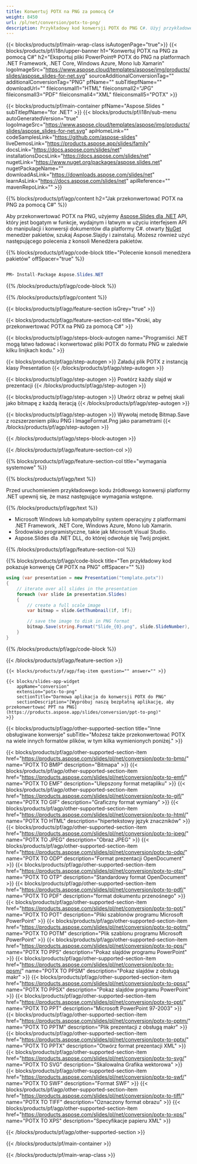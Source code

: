 ```yaml
---
title: Konwertuj POTX na PNG za pomocą C#
weight: 8450
url: /pl/net/conversion/potx-to-png/ 
description: Przykładowy kod konwersji POTX do PNG C#. Użyj przykładowego kodu API dla plików wsadowych POTX do konwersji PNG w VB.NET, Asp.NET lub dowolnej aplikacji opartej na .NET.
---
```


{{< blocks/products/pf/main-wrap-class isAutogenPage="true">}}
{{< blocks/products/pf/i18n/upper-banner h1="Konwertuj POTX na PNG za pomocą C#" h2="Eksportuj pliki PowerPoint® POTX do PNG na platformach .NET Framework, .NET Core, Windows Azure, Mono lub Xamarin" logoImageSrc="https://www.aspose.cloud/templates/aspose/img/products/slides/aspose_slides-for-net.svg" sourceAdditionalConversionTag="" additionalConversionTag="PNG" pfName="" subTitlepfName="" downloadUrl="" fileiconsmall1="HTML" fileiconsmall2="JPG" fileiconsmall3="PDF" fileiconsmall4="XML" fileiconsmall5="POTX" >}}

{{< blocks/products/pf/main-container pfName="Aspose.Slides " subTitlepfName="for .NET" >}}
{{< blocks/products/pf/i18n/sub-menu autoGeneratedVersion="true" logoImageSrc="https://www.aspose.cloud/templates/aspose/img/products/slides/aspose_slides-for-net.svg" apiHomeLink="" codeSamplesLink="https://github.com/aspose-slides" liveDemosLink="https://products.aspose.app/slides/family" docsLink="https://docs.aspose.com/slides/net" installationsDocsLink="https://docs.aspose.com/slides/net" nugetLink="https://www.nuget.org/packages/aspose.slides.net" nugetPackageName="" downloadAsLink="https://downloads.aspose.com/slides/net" learnAsLink="https://docs.aspose.com/slides/net" apiReference="" mavenRepoLink="" >}}

{{% blocks/products/pf/agp/content h2="Jak przekonwertować POTX na PNG za pomocą C#" %}}

 Aby przekonwertować POTX na PNG, użyjemy
 [Aspose.Slides dla .NET](https://products.aspose.com/slides/pl/net)
 API, który jest bogatym w funkcje, wydajnym i łatwym w użyciu interfejsem API do manipulacji i konwersji dokumentów dla platformy C#. otwarty
 [NuGet](https://www.nuget.org/packages/aspose.slides.net)
 menedżer pakietów, szukaj
 Aspose.Slajdy
 i zainstaluj. Możesz również użyć następującego polecenia z konsoli Menedżera pakietów.

{{% blocks/products/pf/agp/code-block title="Polecenie konsoli menedżera pakietów" offSpacer="true" %}}

```cs

PM> Install-Package Aspose.Slides.NET

```

{{% /blocks/products/pf/agp/code-block %}}

{{% /blocks/products/pf/agp/content %}}

{{< blocks/products/pf/agp/feature-section isGrey="true" >}}


{{< blocks/products/pf/agp/feature-section-col title="Kroki, aby przekonwertować POTX na PNG za pomocą C#" >}}

{{< blocks/products/pf/agp/steps-block-autogen name="Programiści .NET mogą łatwo ładować i konwertować pliki POTX do formatu PNG w zaledwie kilku linijkach kodu." >}}

{{< blocks/products/pf/agp/step-autogen >}}
Załaduj plik POTX z instancją klasy Presentation
{{< /blocks/products/pf/agp/step-autogen >}}

{{< blocks/products/pf/agp/step-autogen >}}
Powtórz każdy slajd w prezentacji
{{< /blocks/products/pf/agp/step-autogen >}}

{{< blocks/products/pf/agp/step-autogen >}}
Utwórz obraz w pełnej skali jako bitmapę z każdą iteracją
{{< /blocks/products/pf/agp/step-autogen >}}

{{< blocks/products/pf/agp/step-autogen >}}
Wywołaj metodę Bitmap.Save z rozszerzeniem pliku PNG i ImageFormat.Png jako parametrami
{{< /blocks/products/pf/agp/step-autogen >}}

{{< /blocks/products/pf/agp/steps-block-autogen >}}

{{< /blocks/products/pf/agp/feature-section-col >}}

{{% blocks/products/pf/agp/feature-section-col title="wymagania systemowe" %}}

{{% blocks/products/pf/agp/text %}}

 Przed uruchomieniem przykładowego kodu źródłowego konwersji platformy .NET upewnij się, że masz następujące wymagania wstępne.

{{% /blocks/products/pf/agp/text %}}

- Microsoft Windows lub kompatybilny system operacyjny z platformami .NET Framework, .NET Core, Windows Azure, Mono lub Xamarin.
- Środowisko programistyczne, takie jak Microsoft Visual Studio.
- Aspose.Slides dla .NET DLL, do której odwołuje się Twój projekt.

{{% /blocks/products/pf/agp/feature-section-col %}}

{{% blocks/products/pf/agp/code-block title="Ten przykładowy kod pokazuje konwersję C# POTX na PNG" offSpacer="" %}}

```cs
using (var presentation = new Presentation("template.potx"))
{
    // iterate over all slides in the presentation
    foreach (var slide in presentation.Slides)
    {
        // create a full scale image
        var bitmap = slide.GetThumbnail(1f, 1f);

        // save the image to disk in PNG format
        bitmap.Save(string.Format("Slide_{0}.png", slide.SlideNumber), System.Drawing.Imaging.ImageFormat.Png);
    }
} 

```

{{% /blocks/products/pf/agp/code-block %}}

{{< /blocks/products/pf/agp/feature-section >}}

    {{< blocks/products/pf/agp/faq-item question="" answer="" >}}
 

<!-- aboutfile Starts -->

<!-- aboutfile Ends -->

    {{< blocks/slides-app-widget 
        appName="conversion"
        extension="potx-to-png"
        sectionTitle="Darmowa aplikacja do konwersji POTX do PNG" 
        sectionDescription="[Wypróbuj naszą bezpłatną aplikację, aby przekonwertować PPT na PNG](https://products.aspose.app/slides/conversion/ppt-to-png)" 
    >}}
    
{{< blocks/products/pf/agp/other-supported-section title="Inne obsługiwane konwersje" subTitle="Możesz także przekonwertować POTX na wiele innych formatów plików, w tym kilka wymienionych poniżej." >}}

{{< blocks/products/pf/agp/other-supported-section-item href="https://products.aspose.com/slides/pl/net/conversion/potx-to-bmp/" name="POTX TO BMP" description="Bitmapa" >}}
{{< blocks/products/pf/agp/other-supported-section-item href="https://products.aspose.com/slides/pl/net/conversion/potx-to-emf/" name="POTX TO EMF" description="Ulepszony format metapliku" >}}
{{< blocks/products/pf/agp/other-supported-section-item href="https://products.aspose.com/slides/pl/net/conversion/potx-to-gif/" name="POTX TO GIF" description="Graficzny format wymiany" >}}
{{< blocks/products/pf/agp/other-supported-section-item href="https://products.aspose.com/slides/pl/net/conversion/potx-to-html/" name="POTX TO HTML" description="hipertekstowy język znaczników" >}}
{{< blocks/products/pf/agp/other-supported-section-item href="https://products.aspose.com/slides/pl/net/conversion/potx-to-jpeg/" name="POTX TO JPEG" description="Obraz JPEG" >}}
{{< blocks/products/pf/agp/other-supported-section-item href="https://products.aspose.com/slides/pl/net/conversion/potx-to-odp/" name="POTX TO ODP" description="Format prezentacji OpenDocument" >}}
{{< blocks/products/pf/agp/other-supported-section-item href="https://products.aspose.com/slides/pl/net/conversion/potx-to-otp/" name="POTX TO OTP" description="Standardowy format OpenDocument" >}}
{{< blocks/products/pf/agp/other-supported-section-item href="https://products.aspose.com/slides/pl/net/conversion/potx-to-pdf/" name="POTX TO PDF" description="format dokumentu przenośnego" >}}
{{< blocks/products/pf/agp/other-supported-section-item href="https://products.aspose.com/slides/pl/net/conversion/potx-to-pot/" name="POTX TO POT" description="Pliki szablonów programu Microsoft PowerPoint" >}}
{{< blocks/products/pf/agp/other-supported-section-item href="https://products.aspose.com/slides/pl/net/conversion/potx-to-potm/" name="POTX TO POTM" description="Plik szablonu programu Microsoft PowerPoint" >}}
{{< blocks/products/pf/agp/other-supported-section-item href="https://products.aspose.com/slides/pl/net/conversion/potx-to-pps/" name="POTX TO PPS" description="Pokaz slajdów programu PowerPoint" >}}
{{< blocks/products/pf/agp/other-supported-section-item href="https://products.aspose.com/slides/pl/net/conversion/potx-to-ppsm/" name="POTX TO PPSM" description="Pokaz slajdów z obsługą makr" >}}
{{< blocks/products/pf/agp/other-supported-section-item href="https://products.aspose.com/slides/pl/net/conversion/potx-to-ppsx/" name="POTX TO PPSX" description="Pokaz slajdów programu PowerPoint" >}}
{{< blocks/products/pf/agp/other-supported-section-item href="https://products.aspose.com/slides/pl/net/conversion/potx-to-ppt/" name="POTX TO PPT" description="Microsoft PowerPoint 97-2003" >}}
{{< blocks/products/pf/agp/other-supported-section-item href="https://products.aspose.com/slides/pl/net/conversion/potx-to-pptm/" name="POTX TO PPTM" description="Plik prezentacji z obsługą makr" >}}
{{< blocks/products/pf/agp/other-supported-section-item href="https://products.aspose.com/slides/pl/net/conversion/potx-to-pptx/" name="POTX TO PPTX" description="Otwórz format prezentacji XML" >}}
{{< blocks/products/pf/agp/other-supported-section-item href="https://products.aspose.com/slides/pl/net/conversion/potx-to-svg/" name="POTX TO SVG" description="Skalowalna Grafika wektorowa" >}}
{{< blocks/products/pf/agp/other-supported-section-item href="https://products.aspose.com/slides/pl/net/conversion/potx-to-swf/" name="POTX TO SWF" description="Format SWF" >}}
{{< blocks/products/pf/agp/other-supported-section-item href="https://products.aspose.com/slides/pl/net/conversion/potx-to-tiff/" name="POTX TO TIFF" description="Oznaczony format obrazu" >}}
{{< blocks/products/pf/agp/other-supported-section-item href="https://products.aspose.com/slides/pl/net/conversion/potx-to-xps/" name="POTX TO XPS" description="Specyfikacje papieru XML" >}}

{{< /blocks/products/pf/agp/other-supported-section >}}

{{< /blocks/products/pf/main-container >}}
    
{{< /blocks/products/pf/main-wrap-class >}}